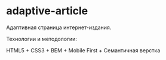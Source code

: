 # adaptive-article

Адаптивная страница интернет-издания. 

Технологии и методологии:

HTML5 + CSS3 + BEM + Mobile First + Семантичная верстка
